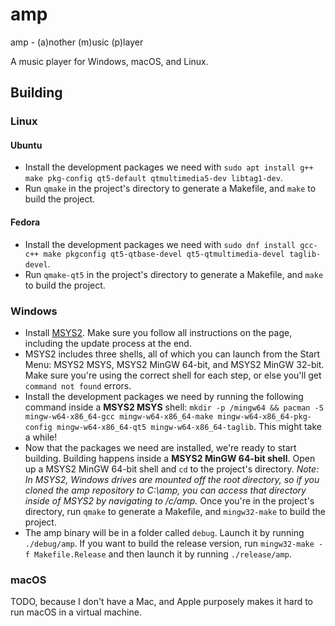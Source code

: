 # amp
amp - (a)nother (m)usic (p)layer

A music player for Windows, macOS, and Linux.

## Building

### Linux

#### Ubuntu
* Install the development packages we need with `sudo apt install g++ make pkg-config qt5-default qtmultimedia5-dev libtag1-dev`.
* Run `qmake` in the project's directory to generate a Makefile, and `make` to build the project.

#### Fedora
* Install the development packages we need with `sudo dnf install gcc-c++ make pkgconfig qt5-qtbase-devel qt5-qtmultimedia-devel taglib-devel`.
* Run `qmake-qt5` in the project's directory to generate a Makefile, and `make` to build the project.

### Windows
* Install [MSYS2](http://msys2.github.io/). Make sure you follow all instructions on the page, including the update process at the end.
* MSYS2 includes three shells, all of which you can launch from the Start Menu: MSYS2 MSYS, MSYS2 MinGW 64-bit, and MSYS2 MinGW 32-bit. Make sure you're using the correct shell for each step, or else you'll get `command not found` errors.
* Install the development packages we need by running the following command inside a **MSYS2 MSYS** shell: `mkdir -p /mingw64 && pacman -S mingw-w64-x86_64-gcc mingw-w64-x86_64-make mingw-w64-x86_64-pkg-config mingw-w64-x86_64-qt5 mingw-w64-x86_64-taglib`. This might take a while!
* Now that the packages we need are installed, we're ready to start building. Building happens inside a **MSYS2 MinGW 64-bit shell**. Open up a MSYS2 MinGW 64-bit shell and `cd` to the project's directory. *Note: In MSYS2, Windows drives are mounted off the root directory, so if you cloned the amp repository to C:\amp, you can access that directory inside of MSYS2 by navigating to /c/amp.* Once you're in the project's directory, run `qmake` to generate a Makefile, and `mingw32-make` to build the project.
* The amp binary will be in a folder called `debug`. Launch it by running `./debug/amp`. If you want to build the release version, run `mingw32-make -f Makefile.Release` and then launch it by running `./release/amp`.

### macOS
TODO, because I don't have a Mac, and Apple purposely makes it hard to run macOS in a virtual machine.
